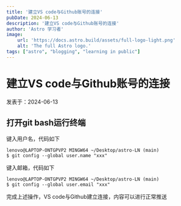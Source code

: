 ```yaml
---
title: '建立VS code与Github账号的连接'
pubDate: 2024-06-13
description: '建立VS code与Github账号的连接'
author: 'Astro 学习者'
image:
    url: 'https://docs.astro.build/assets/full-logo-light.png'
    alt: 'The full Astro logo.'
tags: ["astro", "blogging", "learning in public"]
---
```


# 建立VS code与Github账号的连接

 发表于：2024-06-13
## 打开git bash运行终端

键入用户名，代码如下

```
lenovo@LAPTOP-ONTGPVP2 MINGW64 ~/Desktop/astro-LN (main)
$ git config --global user.name "xxx"
```
键入邮箱，代码如下

```
lenovo@LAPTOP-ONTGPVP2 MINGW64 ~/Desktop/astro-LN (main)
$ git config --global user.email "xxx"
```

完成上述操作，VS code与Github建立连接，内容可以进行正常推送